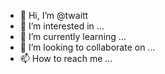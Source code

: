 - 👋 Hi, I’m @twaitt
- 👀 I’m interested in ...
- 🌱 I’m currently learning ...
- 💞️ I’m looking to collaborate on ...
- 📫 How to reach me ...

<!---
twaitt/twaitt is a ✨ special ✨ repository because its `README.md` (this file) appears on your GitHub profile.
You can click the Preview link to take a look at your changes.
--->
